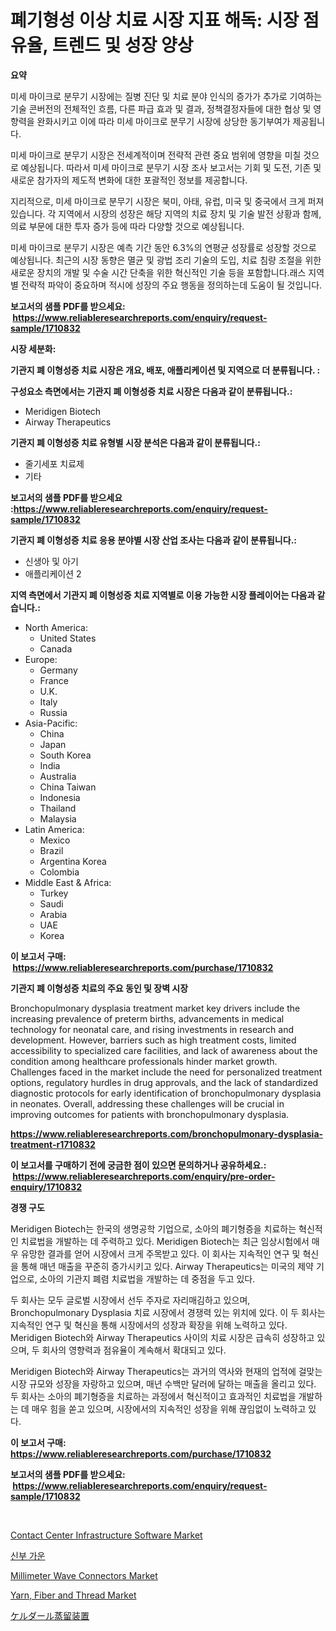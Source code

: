 <p><h1>폐기형성 이상 치료 시장 지표 해독: 시장 점유율, 트렌드 및 성장 양상</h1></p><p><strong>요약</strong></p>
<p><p>미세 마이크로 분무기 시장에는 질병 진단 및 치료 분야 인식의 증가가 추가로 기여하는 기술 콘버전의 전체적인 흐름, 다른 파급 효과 및 결과, 정책결정자들에 대한 협상 및 영향력을 완화시키고 이에 따라 미세 마이크로 분무기 시장에 상당한 동기부여가 제공됩니다.</p><p>미세 마이크로 분무기 시장은 전세계적이며 전략적 관련 중요 범위에 영향을 미칠 것으로 예상됩니다. 따라서 미세 마이크로 분무기 시장 조사 보고서는 기회 및 도전, 기존 및 새로운 참가자의 제도적 변화에 대한 포괄적인 정보를 제공합니다.</p><p>지리적으로, 미세 마이크로 분무기 시장은 북미, 아태, 유럽, 미국 및 중국에서 크게 퍼져 있습니다. 각 지역에서 시장의 성장은 해당 지역의 치료 장치 및 기술 발전 상황과 함께, 의료 부문에 대한 투자 증가 등에 따라 다양할 것으로 예상됩니다.</p><p>미세 마이크로 분무기 시장은 예측 기간 동안 6.3%의 연평균 성장률로 성장할 것으로 예상됩니다. 최근의 시장 동향은 멸균 및 광법 조리 기술의 도입, 치료 침량 조절을 위한 새로운 장치의 개발 및 수술 시간 단축을 위한 혁신적인 기술 등을 포함합니다.래스 지역별 전략적 파악이 중요하며 적시에 성장의 주요 행동을 정의하는데 도움이 될 것입니다.</p></p>
<p><strong>보고서의 샘플 PDF를 받으세요: &nbsp;<a href="https://www.reliableresearchreports.com/enquiry/request-sample/1710832">https://www.reliableresearchreports.com/enquiry/request-sample/1710832</a></strong></p>
<p><strong>시장 세분화:</strong></p>
<p><strong> 기관지 폐 이형성증 치료 시장은 개요, 배포, 애플리케이션 및 지역으로 더 분류됩니다. :</strong></p>
<p><strong>구성요소 측면에서는 기관지 폐 이형성증 치료 시장은 다음과 같이 분류됩니다.:</strong></p>
<p><ul><li>Meridigen Biotech</li><li>Airway Therapeutics</li></ul></p>
<p><strong> 기관지 폐 이형성증 치료 유형별 시장 분석은 다음과 같이 분류됩니다.:</strong></p>
<p><ul><li>줄기세포 치료제</li><li>기타</li></ul></p>
<p><strong>보고서의 샘플 PDF를 받으세요 :<a href="https://www.reliableresearchreports.com/enquiry/request-sample/1710832">https://www.reliableresearchreports.com/enquiry/request-sample/1710832</a></strong></p>
<p><strong> 기관지 폐 이형성증 치료 응용 분야별 시장 산업 조사는 다음과 같이 분류됩니다.:</strong></p>
<p><ul><li>신생아 및 아기</li><li>애플리케이션 2</li></ul></p>
<p><strong>지역 측면에서 기관지 폐 이형성증 치료 지역별로 이용 가능한 시장 플레이어는 다음과 같습니다.:</strong></p>
<p><ul>
    <li>
        North America:
        <ul>
            <li>United States</li>
            <li>Canada</li>
        </ul>
    </li>
    <li>
        Europe:
        <ul>
            <li>Germany</li>
            <li>France</li>
            <li>U.K.</li>
            <li>Italy</li>
            <li>Russia</li>
        </ul>
    </li>
    <li>
        Asia-Pacific:
        <ul>
            <li>China</li>
            <li>Japan</li>
            <li>South Korea</li>
            <li>India</li>
            <li>Australia</li>
            <li>China Taiwan</li>
            <li>Indonesia</li>
            <li>Thailand</li>
            <li>Malaysia</li>
        </ul>
    </li>
    <li>
        Latin America:
        <ul>
            <li>Mexico</li>
            <li>Brazil</li>
            <li>Argentina Korea</li>
            <li>Colombia</li>
        </ul>
    </li>
    <li>
        Middle East & Africa:
        <ul>
            <li>Turkey</li>
            <li>Saudi</li>
            <li>Arabia</li>
            <li>UAE</li>
            <li>Korea</li>
        </ul>
    </li>
    </ul></p>
<p><strong>이 보고서 구매: &nbsp;<a href="https://www.reliableresearchreports.com/purchase/1710832">https://www.reliableresearchreports.com/purchase/1710832</a></strong></p>
<p><strong>기관지 폐 이형성증 치료의 주요 동인 및 장벽 시장</strong></p>
<p><p>Bronchopulmonary dysplasia treatment market key drivers include the increasing prevalence of preterm births, advancements in medical technology for neonatal care, and rising investments in research and development. However, barriers such as high treatment costs, limited accessibility to specialized care facilities, and lack of awareness about the condition among healthcare professionals hinder market growth. Challenges faced in the market include the need for personalized treatment options, regulatory hurdles in drug approvals, and the lack of standardized diagnostic protocols for early identification of bronchopulmonary dysplasia in neonates. Overall, addressing these challenges will be crucial in improving outcomes for patients with bronchopulmonary dysplasia.</p></p>
<p><strong><a href="https://www.reliableresearchreports.com/bronchopulmonary-dysplasia-treatment-r1710832">https://www.reliableresearchreports.com/bronchopulmonary-dysplasia-treatment-r1710832</a></strong></p>
<p><strong>이 보고서를 구매하기 전에 궁금한 점이 있으면 문의하거나 공유하세요.: &nbsp;<a href="https://www.reliableresearchreports.com/enquiry/pre-order-enquiry/1710832">https://www.reliableresearchreports.com/enquiry/pre-order-enquiry/1710832</a></strong></p>
<p><strong>경쟁 구도</strong></p>
<p><p>Meridigen Biotech는 한국의 생명공학 기업으로, 소아의 폐기형증을 치료하는 혁신적인 치료법을 개발하는 데 주력하고 있다. Meridigen Biotech는 최근 임상시험에서 매우 유망한 결과를 얻어 시장에서 크게 주목받고 있다. 이 회사는 지속적인 연구 및 혁신을 통해 매년 매출을 꾸준히 증가시키고 있다. Airway Therapeutics는 미국의 제약 기업으로, 소아의 기관지 폐렴 치료법을 개발하는 데 중점을 두고 있다. </p><p>두 회사는 모두 글로벌 시장에서 선두 주자로 자리매김하고 있으며, Bronchopulmonary Dysplasia 치료 시장에서 경쟁력 있는 위치에 있다. 이 두 회사는 지속적인 연구 및 혁신을 통해 시장에서의 성장과 확장을 위해 노력하고 있다. Meridigen Biotech와 Airway Therapeutics 사이의 치료 시장은 급속히 성장하고 있으며, 두 회사의 영향력과 점유율이 계속해서 확대되고 있다. </p><p>Meridigen Biotech와 Airway Therapeutics는 과거의 역사와 현재의 업적에 걸맞는 시장 규모와 성장을 자랑하고 있으며, 매년 수백만 달러에 달하는 매출을 올리고 있다. 두 회사는 소아의 폐기형증을 치료하는 과정에서 혁신적이고 효과적인 치료법을 개발하는 데 매우 힘을 쏟고 있으며, 시장에서의 지속적인 성장을 위해 끊임없이 노력하고 있다.</p></p>
<p><strong>이 보고서 구매: &nbsp; <a href="https://www.reliableresearchreports.com/purchase/1710832">https://www.reliableresearchreports.com/purchase/1710832</a></strong></p>
<p><strong>보고서의 샘플 PDF를 받으세요: &nbsp;<a href="https://www.reliableresearchreports.com/enquiry/request-sample/1710832">https://www.reliableresearchreports.com/enquiry/request-sample/1710832</a></strong><strong></strong></p>
<p>&nbsp;</p>
<p><p><a href="https://github.com/Paul14Anderson63/Market-Research-Report-List-3/blob/main/contact-center-infrastructure-software-market.md">Contact Center Infrastructure Software Market</a></p><p><a href="https://github.com/Hubertstyenger6685/Market-Research-Report-List-1/blob/main/976298423253.md">신부 가운</a></p><p><a href="https://woozy-pyroraptor-a1f.notion.site/Decoding-Millimeter-Wave-Connectors-Market-Metrics-Market-Share-Trends-and-Growth-Patterns-b483997820f7493aa05234a584613264">Millimeter Wave Connectors Market</a></p><p><a href="https://issuu.com/reportprime-2/docs/yarn-fiber-and-thread-market-size-2030.pptx">Yarn, Fiber and Thread Market</a></p><p><a href="https://github.com/dadanedu33/Market-Research-Report-List-1/blob/main/767622625582.md">ケルダール蒸留装置</a></p></p>